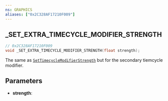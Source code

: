 ```yaml
---
ns: GRAPHICS
aliases: ["0x2C328AF17210F009"]
---
```

## _SET_EXTRA_TIMECYCLE_MODIFIER_STRENGTH

```c
// 0x2C328AF17210F009
void _SET_EXTRA_TIMECYCLE_MODIFIER_STRENGTH(float strength);
```
The same as [`SetTimecycleModifierStrength`](#_0x82E7FFCD5B2326B3) but for the secondary tiemcycle modifier.

## Parameters
* **strength**:
